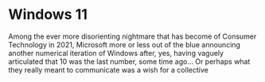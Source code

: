 # Windows 11

Among the ever more disorienting nightmare that has become of Consumer Technology in 2021, Microsoft more or less out of the blue announcing another numerical iteration of Windows after, yes, having vaguely articulated that 10 was the last number, some time ago... Or perhaps what they really meant to communicate was a wish for a collective 
